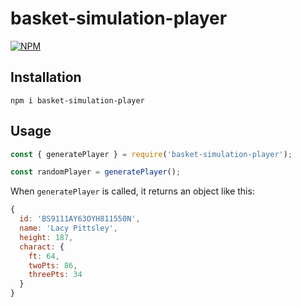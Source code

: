 # basket-simulation-player

[![NPM](https://nodei.co/npm/basket-simulation-player.png)](https://www.npmjs.com/package/basket-simulation-player)

## Installation

`npm i basket-simulation-player`

## Usage

```js
const { generatePlayer } = require('basket-simulation-player');

const randomPlayer = generatePlayer();
```

When `generatePlayer` is called, it returns an object like this:

```js
{
  id: 'BS9111AY63OYH811550N',
  name: 'Lacy Pittsley',
  height: 187,
  charact: {
    ft: 64,
    twoPts: 86,
    threePts: 34
  }
}
```